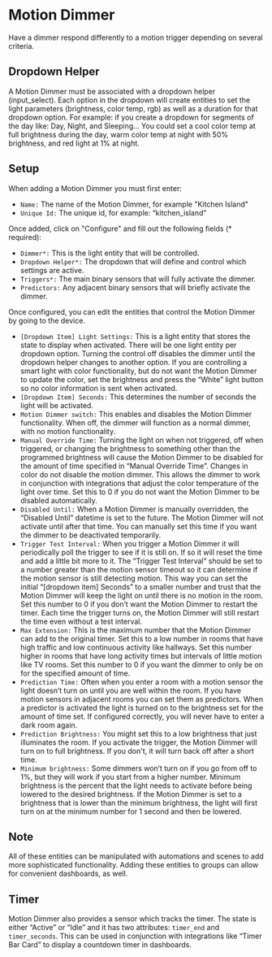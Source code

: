 # Motion Dimmer
Have a dimmer respond differently to a motion trigger depending on several criteria.

## Dropdown Helper
A Motion Dimmer must be associated with a dropdown helper (input_select).  Each option in the dropdown will create entities to set the light parameters (brightness, color temp, rgb) as well as a duration for that dropdown option.
For example:  if you create a dropdown for segments of the day like: Day, Night, and Sleeping…
You could set a cool color temp at full brightness during the day, warm color temp at night with 50% brightness, and red light at 1% at night.

## Setup
When adding a Motion Dimmer you must first enter:

- `Name:` The name of the Motion Dimmer, for example "Kitchen Island"
- `Unique Id:` The unique id, for example: “kitchen_island”

Once added, click on "Configure" and fill out the following fields (* required):

- `Dimmer*:` This is the light entity that will be controlled.
- `Dropdown Helper*:`  The dropdown that will define and control which settings are active.
- `Triggers*:`  The main binary sensors that will fully activate the dimmer.
- `Predictors:`  Any adjacent binary sensors that will briefly activate the dimmer.

Once configured, you can edit the entities that control the Motion Dimmer by going to the device.

- `[Dropdown Item] Light Settings:`  This is a light entity that stores the state to display when activated.  There will be one light entity per dropdown option.  Turning the control off disables the dimmer until the dropdown helper changes to another option.  If you are controlling a smart light with color functionality, but do not want the Motion Dimmer to update the color, set the brightness and press the “White” light button so no color information is sent when activated.
- `[Dropdown Item] Seconds:`  This determines the number of seconds the light will be activated.
- `Motion Dimmer switch:`  This enables and disables the Motion Dimmer functionality.  When off, the dimmer will function as a normal dimmer, with no motion functionality.
- `Manual Override Time:`  Turning the light on when not triggered, off when triggered, or changing the brightness to something other than the programmed brightness will cause the Motion Dimmer to be disabled for the amount of time specified in “Manual Override Time”. Changes in color do not disable the motion dimmer.  This allows the dimmer to work in conjunction with integrations that adjust the color temperature of the light over time.  Set this to 0 if you do not want the Motion Dimmer to be disabled automatically.
- `Disabled Until:`  When a Motion Dimmer is manually overridden, the “Disabled Until” datetime is set to the future.  The Motion Dimmer will not activate until after that time.  You can manually set this time if you want the dimmer to be deactivated temporarily.
- `Trigger Test Interval:`  When you trigger a Motion Dimmer it will periodically poll the trigger to see if it is still on.  If so it will reset the time and add a little bit more to it.  The “Trigger Test Interval” should be set to a number greater than the motion sensor timeout so it can determine if the motion sensor is still detecting motion.  This way you can set the initial “[dropdown item] Seconds” to a smaller number and trust that the Motion Dimmer will keep the light on until there is no motion in the room.  Set this number to 0 if you don’t want the Motion Dimmer to restart the timer.  Each time the trigger turns on, the Motion Dimmer will still restart the time even without a test interval.
- `Max Extension:`  This is the maximum number that the Motion Dimmer can add to the original timer.  Set this to a low number in rooms that have high traffic and low continuous activity like hallways.  Set this number higher in rooms that have long activity times but intervals of little motion like TV rooms.  Set this number to 0 if you want the dimmer to only be on for the specified amount of time.
- `Prediction Time:`  Often when you enter a room with a motion sensor the light doesn’t turn on until you are well within the room.  If you have motion sensors in adjacent rooms you can set them as predictors.  When a predictor is activated the light is turned on to the brightness set for the amount of time set.  If configured correctly, you will never have to enter a dark room again.
- `Prediction Brightness:`  You might set this to a low brightness that just illuminates the room.  If you activate the trigger, the Motion Dimmer will turn on to full brightness.  If you don't, it will turn back off after a short time.
- `Minimum brightness:`  Some dimmers won’t turn on if you go from off to 1%, but they will work if you start from a higher number.  Minimum brightness is the percent that the light needs to activate before being lowered to the desired brightness.  If the Motion Dimmer is set to a brightness that is lower than the minimum brightness, the light will first turn on at the minimum number for 1 second and then be lowered.

## Note
All of these entities can be manipulated with automations and scenes to add more sophisticated functionality.  Adding these entities to groups can allow for convenient dashboards, as well.

## Timer
Motion Dimmer also provides a sensor which tracks the timer.  The state is either “Active” or “Idle” and it has two attributes: `timer_end` and `timer_seconds`.  This can be used in conjunction with integrations like “Timer Bar Card” to display a countdown timer in dashboards.
